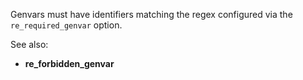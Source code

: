 Genvars must have identifiers matching the regex configured via the
`re_required_genvar` option.

See also:

- **re_forbidden_genvar**
